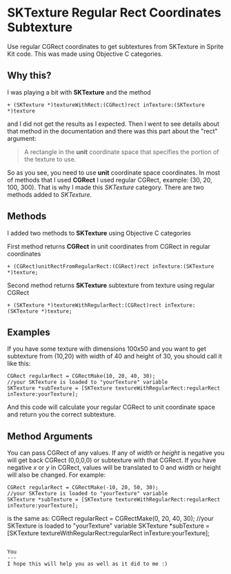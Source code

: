 SKTexture Regular Rect Coordinates Subtexture
=================================

Use regular CGRect coordinates to get subtextures from SKTexture in Sprite Kit code. This was made using Objective C categories.

Why this?
---
I was playing a bit with **SKTexture** and the method
```objc
+ (SKTexture *)textureWithRect:(CGRect)rect inTexture:(SKTexture *)texture
```
and I did not get the results as I expected.
Then I went to see details about that method in the documentation and there was this part about the "rect" argument:
>A rectangle in the **unit** coordinate space that specifies the portion of the texture to use.

So as you see, you need to use **unit** coordinate space coordinates. In most of methods that I used **CGRect** I used regular CGRect, example: (30, 20, 100, 300). That is why I made this *SKTexture* category. There are two methods added to *SKTexture*.

Methods
---
I added two methods to **SKTexture** using Objective C categories

First method returns **CGRect** in unit coordinates from CGRect in regular coordinates
```objc
+ (CGRect)unitRectFromRegularRect:(CGRect)rect inTexture:(SKTexture *)texture;
```
Second method returns **SKTexture** subtexture from texture using regular CGRect
```objc
+ (SKTexture *)textureWithRegularRect:(CGRect)rect inTexture:(SKTexture *)texture;
```

Examples
---
If you have some texture with dimensions 100x50 and you want to get subtexture from (10,20) with width of 40 and height of 30, you should call it like this:
```objc
CGRect regularRect = CGRectMake(10, 20, 40, 30);
//your SKTexture is loaded to "yourTexture" variable
SKTexture *subTexture = [SKTexture textureWithRegularRect:regularRect inTexture:yourTexture];
```
And this code will calculate your regular CGRect to unit coordinate space and return you the correct subtexture.

Method Arguments
---
You can pass CGRect of any values. If any of *width* or *height* is negative you will get back CGRect (0,0,0,0) or subtexture with that CGRect.
If you have negative *x* or *y* in CGRect, values will be translated to 0 and width or height will also be changed.
For example:
```objc
CGRect regularRect = CGRectMake(-10, 20, 50, 30);
//your SKTexture is loaded to "yourTexture" variable
SKTexture *subTexture = [SKTexture textureWithRegularRect:regularRect inTexture:yourTexture];
```
is the same as:
CGRect regularRect = CGRectMake(0, 20, 40, 30);
//your SKTexture is loaded to "yourTexture" variable
SKTexture *subTexture = [SKTexture textureWithRegularRect:regularRect inTexture:yourTexture];
```

You
---
I hope this will help you as well as it did to me :)